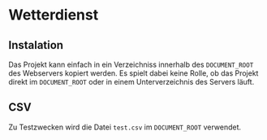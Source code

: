 # Wetterdienst


## Instalation

Das Projekt kann einfach in ein Verzeichniss innerhalb des <code>DOCUMENT_ROOT</code> des Webservers kopiert werden.
Es spielt dabei keine Rolle, ob das Projekt direkt im <code>DOCUMENT_ROOT</code> oder in einem Unterverzeichnis des Servers läuft.

## CSV

Zu Testzwecken wird die Datei <code>test.csv</code> im <code>DOCUMENT_ROOT</code> verwendet.
